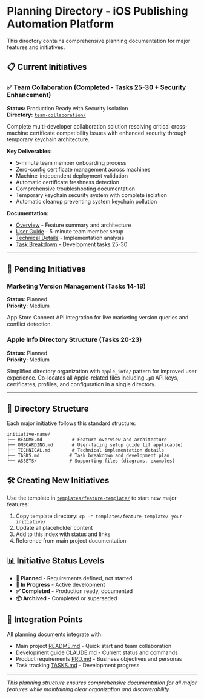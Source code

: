 # Planning Directory - iOS Publishing Automation Platform

This directory contains comprehensive planning documentation for major features and initiatives.

## 📋 **Current Initiatives**

### ✅ **Team Collaboration** (Completed - Tasks 25-30 + Security Enhancement)
**Status:** Production Ready with Security Isolation  
**Directory:** [`team-collaboration/`](./team-collaboration/)

Complete multi-developer collaboration solution resolving critical cross-machine certificate compatibility issues with enhanced security through temporary keychain architecture.

**Key Deliverables:**
- 5-minute team member onboarding process
- Zero-config certificate management across machines  
- Machine-independent deployment validation
- Automatic certificate freshness detection
- Comprehensive troubleshooting documentation
- Temporary keychain security system with complete isolation
- Automatic cleanup preventing system keychain pollution

**Documentation:**
- [Overview](./team-collaboration/README.md) - Feature summary and architecture
- [User Guide](./team-collaboration/ONBOARDING.md) - 5-minute team member setup
- [Technical Details](./team-collaboration/TECHNICAL.md) - Implementation analysis
- [Task Breakdown](./team-collaboration/TASKS.md) - Development tasks 25-30

---

## 🚧 **Pending Initiatives**

### **Marketing Version Management** (Tasks 14-18)
**Status:** Planned  
**Priority:** Medium

App Store Connect API integration for live marketing version queries and conflict detection.

### **Apple Info Directory Structure** (Tasks 20-23)  
**Status:** Planned  
**Priority:** Medium

Simplified directory organization with `apple_info/` pattern for improved user experience. Co-locates all Apple-related files including `.p8` API keys, certificates, profiles, and configuration in a single directory.

---

## 📁 **Directory Structure**

Each major initiative follows this standard structure:

```
initiative-name/
├── README.md           # Feature overview and architecture
├── ONBOARDING.md       # User-facing setup guide (if applicable)
├── TECHNICAL.md        # Technical implementation details
├── TASKS.md           # Task breakdown and development plan
└── ASSETS/            # Supporting files (diagrams, examples)
```

## 🛠️ **Creating New Initiatives**

Use the template in [`templates/feature-template/`](./templates/feature-template/) to start new major features:

1. Copy template directory: `cp -r templates/feature-template/ your-initiative/`
2. Update all placeholder content
3. Add to this index with status and links
4. Reference from main project documentation

## 📊 **Initiative Status Levels**

- **🎯 Planned** - Requirements defined, not started
- **🚧 In Progress** - Active development
- **✅ Completed** - Production ready, documented
- **📦 Archived** - Completed or superseded

## 🔗 **Integration Points**

All planning documents integrate with:
- Main project [README.md](../README.md) - Quick start and team collaboration
- Development guide [CLAUDE.md](../CLAUDE.md) - Current status and commands  
- Product requirements [PRD.md](../PRD.md) - Business objectives and personas
- Task tracking [TASKS.md](../TASKS.md) - Development progress

---

*This planning structure ensures comprehensive documentation for all major features while maintaining clear organization and discoverability.*
